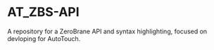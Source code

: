 # AT_ZBS-API
A repository for a ZeroBrane API and syntax highlighting, focused on devloping for AutoTouch.
